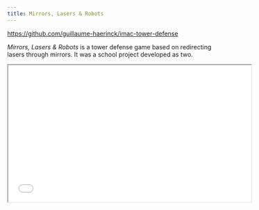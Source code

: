 ```yaml
---
title: Mirrors, Lasers & Robots
---
```


https://github.com/guillaume-haerinck/imac-tower-defense

*Mirrors, Lasers & Robots* is a tower defense game based on redirecting lasers through mirrors.
It was a school project developed as two.

<iframe width="560" height="315" src="//www.youtube.com/embed/jsds0LTW2HE" allowfullscreen=""></iframe>